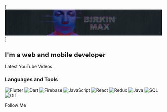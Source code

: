 [![Header](https://github.com/birkinmax/birkinmax/blob/master/assets/header.png)]

## I'm a web and mobile developer

Latest YouTube Videos

### Languages and Tools
![Flutter](https://img.shields.io/badge/-Flutter-090909?style=for-the-badge&logo=flutter&logoColor=47c5fb)
![Dart](https://img.shields.io/badge/-Dart-090909?style=for-the-badge&logo=dart&logoColor=47c5fb)
![Firebase](https://img.shields.io/badge/-Firebase-090909?style=for-the-badge&logo=firebase&logoColor=47c5fb)
![JavaScript](https://img.shields.io/badge/-JavaScript-090909?style=for-the-badge&logo=JavaScript&logoColor=ffd400)
![React](https://img.shields.io/badge/-React-090909?style=for-the-badge&logo=React&logoColor=ffd400)
![Redux](https://img.shields.io/badge/-Redux-090909?style=for-the-badge&logo=Redux&logoColor=ffd400)
![Java](https://img.shields.io/badge/-Java-090909?style=for-the-badge&logo=java&logoColor=ff0000)
![SQL](https://img.shields.io/badge/-SQL-090909?style=for-the-badge&logo=MYSQL&logoColor=47c5fb)
![GIT](https://img.shields.io/badge/-git-090909?style=for-the-badge&logo=git&logoColor=47c5fb)

Follow Me
